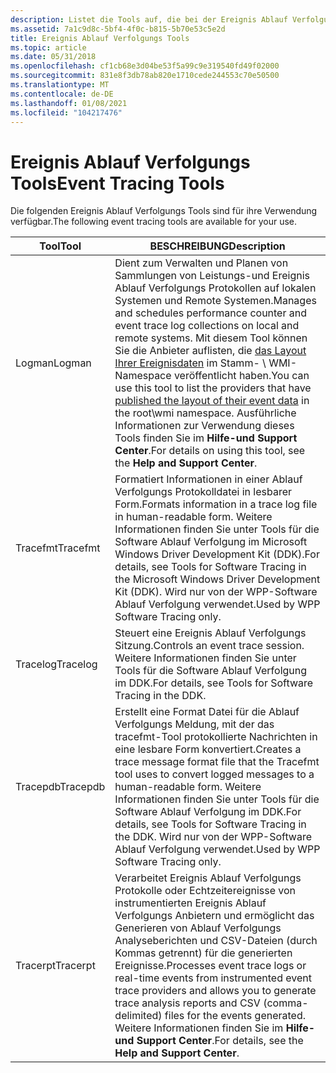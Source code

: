 ```yaml
---
description: Listet die Tools auf, die bei der Ereignis Ablauf Verfolgung verwendet werden.
ms.assetid: 7a1c9d8c-5bf4-4f0c-b815-5b70e53c5e2d
title: Ereignis Ablauf Verfolgungs Tools
ms.topic: article
ms.date: 05/31/2018
ms.openlocfilehash: cf1cb68e3d04be53f5a99c9e319540fd49f02000
ms.sourcegitcommit: 831e8f3db78ab820e1710cede244553c70e50500
ms.translationtype: MT
ms.contentlocale: de-DE
ms.lasthandoff: 01/08/2021
ms.locfileid: "104217476"
---
```

# <a name="event-tracing-tools"></a><span data-ttu-id="75e65-103">Ereignis Ablauf Verfolgungs Tools</span><span class="sxs-lookup"><span data-stu-id="75e65-103">Event Tracing Tools</span></span>

<span data-ttu-id="75e65-104">Die folgenden Ereignis Ablauf Verfolgungs Tools sind für ihre Verwendung verfügbar.</span><span class="sxs-lookup"><span data-stu-id="75e65-104">The following event tracing tools are available for your use.</span></span>



| <span data-ttu-id="75e65-105">Tool</span><span class="sxs-lookup"><span data-stu-id="75e65-105">Tool</span></span>     | <span data-ttu-id="75e65-106">BESCHREIBUNG</span><span class="sxs-lookup"><span data-stu-id="75e65-106">Description</span></span>                                                                                                                                                                                                                                                                                                                                |
|----------|--------------------------------------------------------------------------------------------------------------------------------------------------------------------------------------------------------------------------------------------------------------------------------------------------------------------------------------------|
| <span data-ttu-id="75e65-107">Logman</span><span class="sxs-lookup"><span data-stu-id="75e65-107">Logman</span></span>   | <span data-ttu-id="75e65-108">Dient zum Verwalten und Planen von Sammlungen von Leistungs-und Ereignis Ablauf Verfolgungs Protokollen auf lokalen Systemen und Remote Systemen.</span><span class="sxs-lookup"><span data-stu-id="75e65-108">Manages and schedules performance counter and event trace log collections on local and remote systems.</span></span> <span data-ttu-id="75e65-109">Mit diesem Tool können Sie die Anbieter auflisten, die [das Layout Ihrer Ereignisdaten](publishing-your-event-schema.md) im Stamm- \\ WMI-Namespace veröffentlicht haben.</span><span class="sxs-lookup"><span data-stu-id="75e65-109">You can use this tool to list the providers that have [published the layout of their event data](publishing-your-event-schema.md) in the root\\wmi namespace.</span></span> <span data-ttu-id="75e65-110">Ausführliche Informationen zur Verwendung dieses Tools finden Sie im **Hilfe-und Support Center**.</span><span class="sxs-lookup"><span data-stu-id="75e65-110">For details on using this tool, see the **Help and Support Center**.</span></span> |
| <span data-ttu-id="75e65-111">Tracefmt</span><span class="sxs-lookup"><span data-stu-id="75e65-111">Tracefmt</span></span> | <span data-ttu-id="75e65-112">Formatiert Informationen in einer Ablauf Verfolgungs Protokolldatei in lesbarer Form.</span><span class="sxs-lookup"><span data-stu-id="75e65-112">Formats information in a trace log file in human-readable form.</span></span> <span data-ttu-id="75e65-113">Weitere Informationen finden Sie unter Tools für die Software Ablauf Verfolgung im Microsoft Windows Driver Development Kit (DDK).</span><span class="sxs-lookup"><span data-stu-id="75e65-113">For details, see Tools for Software Tracing in the Microsoft Windows Driver Development Kit (DDK).</span></span> <span data-ttu-id="75e65-114">Wird nur von der WPP-Software Ablauf Verfolgung verwendet.</span><span class="sxs-lookup"><span data-stu-id="75e65-114">Used by WPP Software Tracing only.</span></span>                                                                                                                                      |
| <span data-ttu-id="75e65-115">Tracelog</span><span class="sxs-lookup"><span data-stu-id="75e65-115">Tracelog</span></span> | <span data-ttu-id="75e65-116">Steuert eine Ereignis Ablauf Verfolgungs Sitzung.</span><span class="sxs-lookup"><span data-stu-id="75e65-116">Controls an event trace session.</span></span> <span data-ttu-id="75e65-117">Weitere Informationen finden Sie unter Tools für die Software Ablauf Verfolgung im DDK.</span><span class="sxs-lookup"><span data-stu-id="75e65-117">For details, see Tools for Software Tracing in the DDK.</span></span>                                                                                                                                                                                                                                                   |
| <span data-ttu-id="75e65-118">Tracepdb</span><span class="sxs-lookup"><span data-stu-id="75e65-118">Tracepdb</span></span> | <span data-ttu-id="75e65-119">Erstellt eine Format Datei für die Ablauf Verfolgungs Meldung, mit der das tracefmt-Tool protokollierte Nachrichten in eine lesbare Form konvertiert.</span><span class="sxs-lookup"><span data-stu-id="75e65-119">Creates a trace message format file that the Tracefmt tool uses to convert logged messages to a human-readable form.</span></span> <span data-ttu-id="75e65-120">Weitere Informationen finden Sie unter Tools für die Software Ablauf Verfolgung im DDK.</span><span class="sxs-lookup"><span data-stu-id="75e65-120">For details, see Tools for Software Tracing in the DDK.</span></span> <span data-ttu-id="75e65-121">Wird nur von der WPP-Software Ablauf Verfolgung verwendet.</span><span class="sxs-lookup"><span data-stu-id="75e65-121">Used by WPP Software Tracing only.</span></span>                                                                                                                            |
| <span data-ttu-id="75e65-122">Tracerpt</span><span class="sxs-lookup"><span data-stu-id="75e65-122">Tracerpt</span></span> | <span data-ttu-id="75e65-123">Verarbeitet Ereignis Ablauf Verfolgungs Protokolle oder Echtzeitereignisse von instrumentierten Ereignis Ablauf Verfolgungs Anbietern und ermöglicht das Generieren von Ablauf Verfolgungs Analyseberichten und CSV-Dateien (durch Kommas getrennt) für die generierten Ereignisse.</span><span class="sxs-lookup"><span data-stu-id="75e65-123">Processes event trace logs or real-time events from instrumented event trace providers and allows you to generate trace analysis reports and CSV (comma-delimited) files for the events generated.</span></span> <span data-ttu-id="75e65-124">Weitere Informationen finden Sie im **Hilfe-und Support Center**.</span><span class="sxs-lookup"><span data-stu-id="75e65-124">For details, see the **Help and Support Center**.</span></span>                                                                                       |



 

 

 




